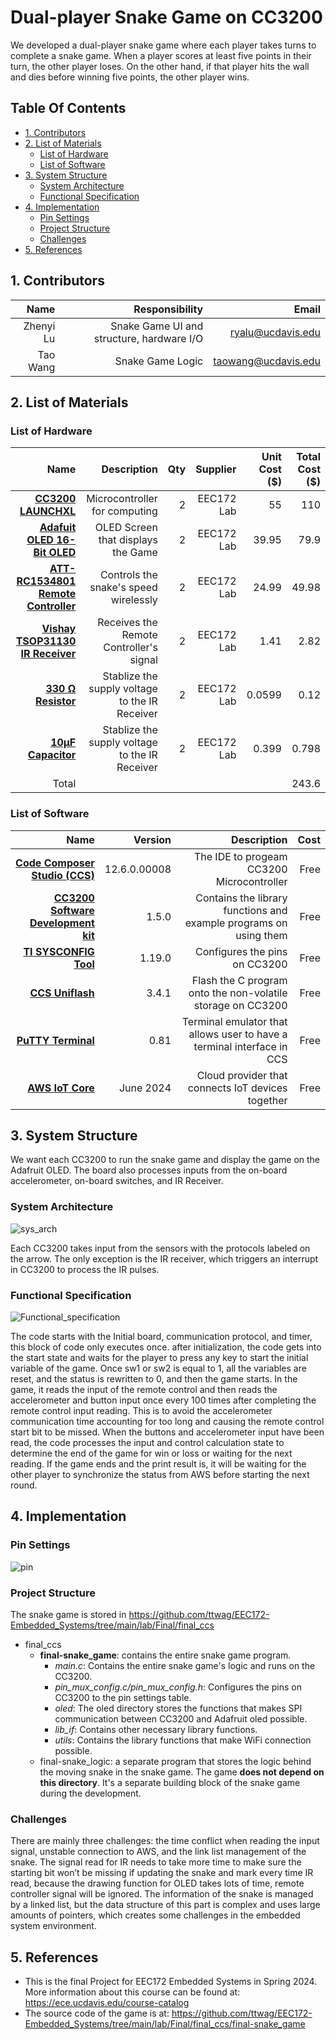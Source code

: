 # Dual-player Snake Game on CC3200

We developed a dual-player snake game where each player takes turns to complete a snake game.
When a player scores at least five points in their turn, the other player loses. On the other hand, if that player hits the wall and dies before winning five points, the other player wins.

## Table Of Contents
* [1. Contributors](#1-contributors)
* [2. List of Materials](#2-list-of-materials)
    * [List of Hardware](#list-of-hardware)
    * [List of Software](#list-of-software)
* [3. System Structure](#3-system-structure)
    * [System Architecture](#system-architecture)
    * [Functional Specification](#functional-specification)
* [4. Implementation](#4-implementation)
    * [Pin Settings](#pin-settings)
    * [Project Structure](#project-structure)
    * [Challenges](#challenges)
* [5. References](#5-references)

## 1. Contributors
| Name | Responsibility | Email |
| ----:|---------------:|------:|
| Zhenyi Lu | Snake Game UI and structure, hardware I/O | ryalu@ucdavis.edu |
| Tao Wang | Snake Game Logic | taowang@ucdavis.edu |

## 2. List of Materials
### List of Hardware
| Name | Description | Qty | Supplier | Unit Cost ($) | Total Cost ($) |
| ----:|------------:|----:|---------:|----------:|-----------:|
| **[CC3200 LAUNCHXL](https://www.ti.com/tool/CC3200-LAUNCHXL#order-start-development)** | Microcontroller for computing | 2 | EEC172 Lab | 55 | 110 |
| **[Adafuit OLED 16-Bit OLED](https://www.adafruit.com/product/1431)** | OLED Screen that displays the Game | 2 | EEC172 Lab | 39.95 | 79.9 |
| **[ATT-RC1534801 Remote Controller](https://www.amazon.com/Replacement-Remote-Control-RC1534801-U-Verse/dp/B0B7C7Z5HR)** | Controls the snake's speed wirelessly | 2 | EEC172 Lab | 24.99 | 49.98 |
| **[Vishay TSOP31130 IR Receiver](https://www.digikey.com/en/products/detail/vishay-semiconductor-opto-division/TSOP31130/4494429?utm_adgroup=General&utm_source=google&utm_medium=cpc&utm_campaign=PMax%20Shopping_Product_Zombie%20SKUs&utm_term=&utm_content=General&utm_id=go_cmp-17815035045_adg-_ad-__dev-c_ext-_prd-4494429_sig-Cj0KCQjwpZWzBhC0ARIsACvjWROlAaTvYjQc5Kn6qTrYiuLLhUJEUtMv46Q_KxAsayviBmGatc6r_LYaAtjrEALw_wcB&gad_source=1&gclid=Cj0KCQjwpZWzBhC0ARIsACvjWROlAaTvYjQc5Kn6qTrYiuLLhUJEUtMv46Q_KxAsayviBmGatc6r_LYaAtjrEALw_wcB)** | Receives the Remote Controller's signal| 2 | EEC172 Lab| 1.41 | 2.82 |
| **[330 Ω Resistor](https://www.amazon.com/EDGELEC-Resistor-Tolerance-Multiple-Resistance/dp/B07QH5PFG3/ref=sr_1_3?crid=3L3V1S2IA8KDV&dib=eyJ2IjoiMSJ9.-yUS-QRUOwfQEjnz7IZ1kpdS-zUR6DjP0SxTPj9NSKTkdpwH4BryzKtQAhMH2DBnFqqc9R7nYkzu4Wfi8fw24ra-_lUN0pYqqvF2MRVLlyI8Hq5C2OISrs2cXvKVpjfYusxEUnKGGOWtzejXeZwWMLzdh1XL6fi8Y5X8sE5fxyIsoitGAiBm9tFLa4uDcU0gjWj0fVg6se78X645ZAZTkfToQohQ5ipi66AZaL2YXH4.EoSHIr0RBP3iyWt1hpV7CP4zRWD5w36AaHM2K8lkNrM&dib_tag=se&keywords=330+ohm+resistor&qid=1717960040&sprefix=330+ohm+resistor%2Caps%2C254&sr=8-3)** | Stablize the supply voltage to the IR Receiver | 2 | EEC172 Lab | 0.0599 | 0.12 |
| **[10µF Capacitor](https://www.amazon.com/ALLECIN-Electrolytic-Capacitor-0-2x0-43in-Capacitors/dp/B0CMQB9QCH/ref=sr_1_1_sspa?crid=1IV3O1OA04MWP&dib=eyJ2IjoiMSJ9.ZpuCTk91KT-sqK4_s3VmOtrpVtg6KzjgOWf1WotdpYWXdw0RVSAD3Dat1rlWDMuwHIcd5v33u1SPAabuTIP3wazkzsVFaJ7njqO9n6Krql-SAoPJ2y0VbgbiFKcG3DWYOzFViC4wuXaSltTDci_yRREADpbZG8o4Frv8twBF9wc-xjSjd6zwjQ2gMNG-nhxbGtN8x5z2UBB5JTG61TljFmzXY0C2iGOc7D7fGyHioHM.HRab18bSSY_55KPuSWfugg41vnrP8QYBvgbQFrX7S8g&dib_tag=se&keywords=10µF%2BCapacitor&qid=1717960129&sprefix=330%2Bohm%2Bresistor%2Caps%2C200&sr=8-1-spons&sp_csd=d2lkZ2V0TmFtZT1zcF9hdGY&th=1)** | Stablize the supply voltage to the IR Receiver | 2 | EEC172 Lab | 0.399 | 0.798 | 
| Total | | | | | 243.6 |

### List of Software
| Name | Version | Description | Cost |
| ----:|------------:|---------:| ----:|
| **[Code Composer Studio (CCS)](https://www.ti.com/tool/CCSTUDIO)** | 12.6.0.00008 | The IDE to progeam CC3200 Microcontroller | Free |
| **[CC3200 Software Development kit](https://www.ti.com/tool/cc3200sdk)** | 1.5.0 | Contains the library functions and example programs on using them | Free |
| **[TI SYSCONFIG Tool](https://www.ti.com/tool/SYSCONFIG)** | 1.19.0 | Configures the pins on CC3200 | Free |
| **[CCS Uniflash](https://www.ti.com/tool/download/UNIFLASH/3.4.1)** | 3.4.1 | Flash the C program onto the non-volatile storage on CC3200 | Free |
| **[PuTTY Terminal](https://www.chiark.greenend.org.uk/~sgtatham/putty/latest.html)** | 0.81 | Terminal emulator that allows user to have a terminal interface in CCS | Free | 
| **[AWS IoT Core](https://aws.amazon.com/free/iot/?trk=d96365ed-3ce7-4dd5-9cab-102978dac4ce&sc_channel=ps&ef_id=Cj0KCQjwpZWzBhC0ARIsACvjWRNcSTcWp89k8iiKgbQtjjw9QsrAICBw75YWqyswXtoHmpaLF0uZogIaAiwEEALw_wcB:G:s&s_kwcid=AL!4422!3!675292217919!p!!g!!iot%20solution!19852661753!145019262697&gclid=Cj0KCQjwpZWzBhC0ARIsACvjWRNcSTcWp89k8iiKgbQtjjw9QsrAICBw75YWqyswXtoHmpaLF0uZogIaAiwEEALw_wcB)** | June 2024 | Cloud provider that connects IoT devices together | Free |

## 3. System Structure

We want each CC3200 to run the snake game and display the game on the Adafruit OLED. The board also processes inputs from the on-board accelerometer, on-board switches, and IR Receiver.

### System Architecture

![sys_arch](../media/System_Architecture.png)

Each CC3200 takes input from the sensors with the protocols labeled on the arrow. The only exception is the IR receiver, which triggers an interrupt in CC3200 to process the IR pulses.

### Functional Specification

![Functional_specification](../media/Functional_Specification.png)

The code starts with the Initial board, communication protocol, and timer, this block of code only executes once. after
initialization, the code gets into the start state and waits for the
player to press any key to start the initial variable of the game.
Once sw1 or sw2 is equal to 1, all the variables are reset, and
the status is rewritten to 0, and then the game starts. In the
game, it reads the input of the remote control and then reads
the accelerometer and button input once every 100 times after
completing the remote control input reading. This is to avoid
the accelerometer communication time accounting for too long
and causing the remote control start bit to be missed. When
the buttons and accelerometer input have been read, the code
processes the input and control calculation state to determine
the end of the game for win or loss or waiting for the next
reading. If the game ends and the print result is, it will be
waiting for the other player to synchronize the status from
AWS before starting the next round.

## 4. Implementation

### Pin Settings

![pin](../media/pin.png)


### Project Structure
The snake game is stored in https://github.com/ttwag/EEC172-Embedded_Systems/tree/main/lab/Final/final_ccs
* final_ccs
    * **final-snake_game**: contains the entire snake game program.
        * *main.c*: Contains the entire snake game's logic and runs on the CC3200.
        * *pin_mux_config.c/pin_mux_config.h*: Configures the pins on CC3200 to the pin settings table.
        * *oled*: The oled directory stores the functions that makes SPI communication between CC3200 and Adafruit oled possible.
        * *lib_if*: Contains other necessary library functions.
        * *utils*: Contains the library functions that make WiFi connection possible.
    * final-snake_logic: a separate program that stores the logic behind the moving snake in the snake game. The game **does not depend on this directory**. It's a separate building block of the snake game during the development. 

### Challenges

There are mainly three challenges: the time conflict when reading the input signal, unstable
connection to AWS, and the link list management
of the snake. The signal read for IR needs to take more time
to make sure the starting bit won’t be missing if updating
the snake and mark every time IR read, because the drawing
function for OLED takes lots of time, remote controller signal
will be ignored. The information of the snake is managed by a
linked list, but the data structure of this part is complex and uses
large amounts of pointers, which creates some challenges in
the embedded system environment.

## 5. References

* This is the final Project for EEC172 Embedded Systems in Spring 2024. More information about this course can be found at: https://ece.ucdavis.edu/course-catalog
* The source code of the game is at: https://github.com/ttwag/EEC172-Embedded_Systems/tree/main/lab/Final/final_ccs/final-snake_game

